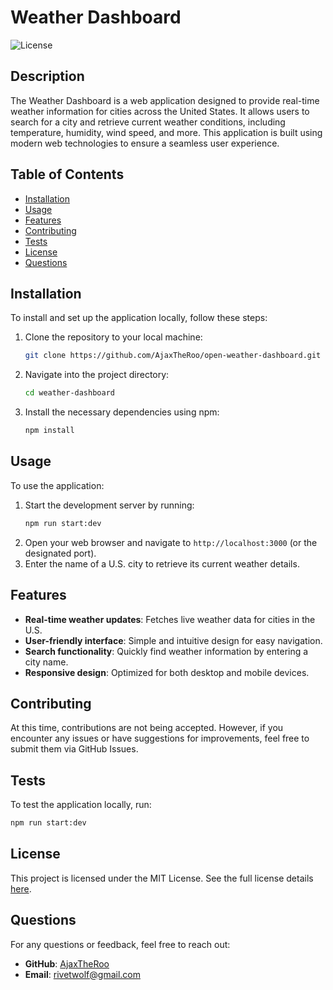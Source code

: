 # Weather Dashboard  
![License](https://img.shields.io/badge/license-MIT-blue.svg)  

## Description  
The Weather Dashboard is a web application designed to provide real-time weather information for cities across the United States. It allows users to search for a city and retrieve current weather conditions, including temperature, humidity, wind speed, and more. This application is built using modern web technologies to ensure a seamless user experience.  

## Table of Contents  
- [Installation](#installation)  
- [Usage](#usage)  
- [Features](#features)  
- [Contributing](#contributing)  
- [Tests](#tests)  
- [License](#license)  
- [Questions](#questions)  

## Installation  
To install and set up the application locally, follow these steps:  

1. Clone the repository to your local machine:  
   ```bash
   git clone https://github.com/AjaxTheRoo/open-weather-dashboard.git
   ```  
2. Navigate into the project directory:  
   ```bash
   cd weather-dashboard
   ```  
3. Install the necessary dependencies using npm:  
   ```bash
   npm install
   ```  

## Usage  
To use the application:  

1. Start the development server by running:  
   ```bash
   npm run start:dev
   ```  
2. Open your web browser and navigate to `http://localhost:3000` (or the designated port).  
3. Enter the name of a U.S. city to retrieve its current weather details.  

## Features  
- **Real-time weather updates**: Fetches live weather data for cities in the U.S.  
- **User-friendly interface**: Simple and intuitive design for easy navigation.  
- **Search functionality**: Quickly find weather information by entering a city name.  
- **Responsive design**: Optimized for both desktop and mobile devices.  

## Contributing  
At this time, contributions are not being accepted. However, if you encounter any issues or have suggestions for improvements, feel free to submit them via GitHub Issues.  

## Tests  
To test the application locally, run:  
```bash
npm run start:dev
```  

## License  
This project is licensed under the MIT License. See the full license details [here](https://opensource.org/licenses/MIT).  

## Questions  
For any questions or feedback, feel free to reach out:  

- **GitHub**: [AjaxTheRoo](https://github.com/AjaxTheRoo)  
- **Email**: [rivetwolf@gmail.com](mailto:rivetwolf@gmail.com)  
